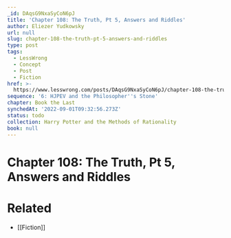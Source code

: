 ```yaml
---
_id: DAqsG9NxaSyCoN6pJ
title: 'Chapter 108: The Truth, Pt 5, Answers and Riddles'
author: Eliezer Yudkowsky
url: null
slug: chapter-108-the-truth-pt-5-answers-and-riddles
type: post
tags:
  - LessWrong
  - Concept
  - Post
  - Fiction
href: >-
  https://www.lesswrong.com/posts/DAqsG9NxaSyCoN6pJ/chapter-108-the-truth-pt-5-answers-and-riddles
sequence: '6: HJPEV and the Philosopher''s Stone'
chapter: Book the Last
synchedAt: '2022-09-01T09:32:56.273Z'
status: todo
collection: Harry Potter and the Methods of Rationality
book: null
---
```


# Chapter 108: The Truth, Pt 5, Answers and Riddles


# Related

- [[Fiction]]